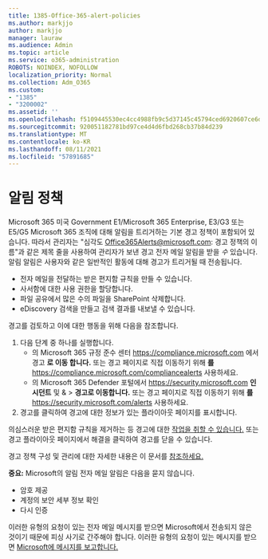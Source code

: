 ```yaml
---
title: 1385-Office-365-alert-policies
ms.author: markjjo
author: markjjo
manager: lauraw
ms.audience: Admin
ms.topic: article
ms.service: o365-administration
ROBOTS: NOINDEX, NOFOLLOW
localization_priority: Normal
ms.collection: Adm_O365
ms.custom:
- "1385"
- "3200002"
ms.assetid: ''
ms.openlocfilehash: f5109445530ec4cc4988fb9c5d37145c45794ced6920607ce6df85c6497c25ec
ms.sourcegitcommit: 920051182781bd97ce4d4d6fbd268cb37b84d239
ms.translationtype: MT
ms.contentlocale: ko-KR
ms.lasthandoff: 08/11/2021
ms.locfileid: "57891685"
---
```

# <a name="alert-policies"></a>알림 정책

Microsoft 365 미국 Government [](https://docs.microsoft.com/microsoft-365/compliance/alert-policies#default-alert-policies) E1/Microsoft 365 Enterprise, E3/G3 또는 E5/G5 Microsoft 365 조직에 대해 알림을 트리거하는 기본 경고 정책이 포함되어 있습니다. 따라서 관리자는 "심각도 Office365Alerts@microsoft.com: 경고 정책의 이름"과 같은 제목 줄을 사용하여 관리자가 보낸 경고 전자 메일 알림을 받을 *수* 있습니다. 알림 알림은 사용자와 같은 일반적인 활동에 대해 경고가 트리거될 때 전송됩니다.

- 전자 메일을 전달하는 받은 편지함 규칙을 만들 수 있습니다.
- 사서함에 대한 사용 권한을 할당합니다.
- 파일 공유에서 많은 수의 파일을 SharePoint 삭제합니다.
- eDiscovery 검색을 만들고 검색 결과를 내보낼 수 있습니다.

경고를 검토하고 이에 대한 행동을 위해 다음을 참조합니다.

1. 다음 단계 중 하나를 실행합니다.
   - 의 Microsoft 365 규정 준수 센터 <https://compliance.microsoft.com> 에서 경고 **로 이동 합니다.** 또는 경고 페이지로 직접 이동하기 위해 **를** <https://compliance.microsoft.com/compliancealerts> 사용하세요.
   - 의 Microsoft 365 Defender 포털에서 <https://security.microsoft.com> **인시던트** 및 & \> **경고로 이동합니다.** 또는 경고 페이지로 직접 이동하기 위해 **를** <https://security.microsoft.com/alerts> 사용하세요.
2. 경고를 클릭하여 경고에 대한 정보가 있는 플라이아웃 페이지를 표시합니다.

의심스러운 받은 편지함 규칙을 제거하는 등 경고에 대한 [작업을 취할 수 있습니다.](https://docs.microsoft.com/microsoft-365/security/office-365-security/responding-to-a-compromised-email-account) 또는 경고 플라이아웃 페이지에서  해결을 클릭하여 경고를 닫을 수 있습니다.

경고 정책 구성 및 관리에 대한 자세한 내용은 이 문서를 [참조하세요.](https://docs.microsoft.com/microsoft-365/compliance/alert-policies)

**중요:** Microsoft의 알림 전자 메일 알림은 다음을 묻지 않습니다.

- 암호 제공
- 계정의 보안 세부 정보 확인
- 다시 인증

이러한 유형의 요청이 있는 전자 메일 메시지를 받으면 Microsoft에서 전송되지 않은 것이기 때문에 피싱 사기로 간주해야 합니다. 이러한 유형의 요청이 있는 메시지를 받으면 [Microsoft에 메시지를 보고합니다.](https://docs.microsoft.com/microsoft-365/security/office-365-security/report-junk-email-messages-to-microsoft)
